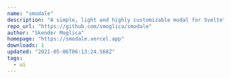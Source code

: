 ```yaml
---
name: "smodale"
description: "A simple, light and highly customizable modal for Svelte"
repo_url: "https://github.com/smoglica/smodale"
author: "Skender Moglica"
homepage: "https://smodale.vercel.app"
downloads: 1
updated: "2021-05-06T06:13:24.568Z"
tags: 
  - ui
---
```

